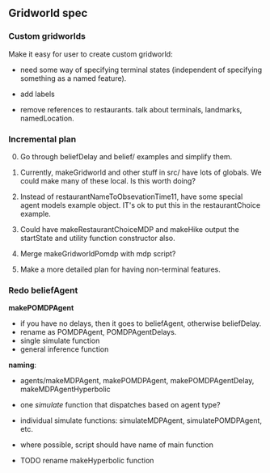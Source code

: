 ## Gridworld spec

### Custom gridworlds
Make it easy for user to create custom gridworld:


- need some way of specifying terminal states (independent of specifying something as a named feature).

- add labels

- remove references to restaurants. talk about terminals, landmarks, namedLocation. 

### Incremental plan

0. Go through beliefDelay and belief/ examples and simplify them. 

1. Currently, makeGridworld and other stuff in src/ have lots of globals. We could make many of these local. Is this worth doing?

1. Instead of restaurantNameToObsevationTime11, have some special agent models example object. IT's ok to put this in the restaurantChoice example. 

1. Could have makeRestaurantChoiceMDP and makeHike output the startState and
utility function constructor also. 

3. Merge makeGridworldPomdp with mdp script?

4. Make a more detailed plan for having non-terminal features. 





### Redo beliefAgent

**makePOMDPAgent**

- if you have no delays, then it goes to beliefAgent, otherwise beliefDelay.
- rename as POMDPAgent, POMDPAgentDelays.
- single simulate function
- general inference function

**naming**:

- agents/makeMDPAgent, makePOMDPAgent, makePOMDPAgentDelay, makeMDPAgentHyperbolic
- one *simulate* function that dispatches based on agent type?
- individual simulate functions: simulateMDPAgent, simulatePOMDPAgent, etc.
- where possible, script should have name of main function

- TODO rename makeHyperbolic function





